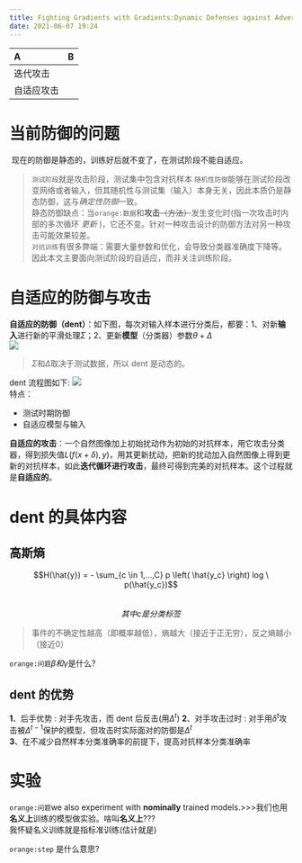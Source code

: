 ```yaml
---
title: Fighting Gradients with Gradients:Dynamic Defenses against Adversarial Attacks
date: 2021-06-07 19:24
---
```

| A | B |
:--- | :--- 
迭代攻击 | 
自适应攻击 | 

# 当前防御的问题
 现在的防御是静态的，训练好后就不变了，在测试阶段不能自适应。  
> `测试阶段`就是攻击阶段，测试集中包含对抗样本
`随机性防御`能够在测试阶段改变网络或者输入，但其随机性与测试集（输入）本身无关，因此本质仍是静态防御，这与*确定性防御*一致。   
静态防御缺点：当`orange:数据`和**攻击**~~（方法）~~发生变化时(指一次攻击时内部的多次循环 *更新* )，它还不变。针对一种攻击设计的防御方法对另一种攻击可能效果较差。  
`对抗训练`有很多弊端：需要大量参数和优化，会导致分类器准确度下降等。因此本文主要面向测试阶段的自适应，而非关注训练阶段。  

# 自适应的防御与攻击  
**自适应的防御（dent）**：如下图，每次对输入样本进行分类后，都要：1、对新**输入**进行新的平滑处理$\Sigma$；2、更新**模型**（分类器）参数$\theta + \Delta$    
![](./_image/2021-06-08/2021-06-08-20-04-00@2x.png)  

> $\Sigma$和$\Delta$取决于测试数据，所以 dent 是动态的。  

dent 流程图如下:
![](./_image/2021-06-08/2021-06-08-19-49-26@2x.png)    
特点：
- 测试时期防御
- 自适应模型与输入

**自适应的攻击**：一个自然图像加上初始扰动作为初始的对抗样本，用它攻击分类器，得到损失值$L(f(x + \delta),y)$，用其更新扰动，把新的扰动加入自然图像上得到更新的对抗样本，如此**迭代循环进行攻击**，最终可得到完美的对抗样本。这个过程就是**自适应的**。  
# dent 的具体内容
## 高斯熵
$$H(\hat{y}) = - \sum_{c \in 1,...,C} p \left( \hat{y_c} \right) log \ p(\hat{y_c})$$  
$$其中 c 是分类标签$$   

> 事件的不确定性越高（即概率越低），熵越大（接近于正无穷），反之熵越小（接近0）

`orange:问题`$\beta 和\gamma$是什么?  

## dent 的优势
**1**、后手优势 : 对手先攻击，而 dent 后反击(用$\Delta^t$)
**2**、对手攻击过时 : 对手用$\delta^t$攻击被$\Delta^{t-1}$保护的模型，但攻击时实际面对的防御是$\Delta^{t}$  
**3**、在不减少自然样本分类准确率的前提下，提高对抗样本分类准确率
# 实验
`orange:问题`we also experiment with **nominally** trained models.>>>我们也用**名义上**训练的模型做实验。啥叫**名义上**???  
我怀疑名义训练就是指标准训练(估计就是)   

`orange:step` 是什么意思?   
